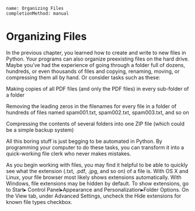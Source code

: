 ```ngMeta
name: Organizing Files
completionMethod: manual
```
# Organizing Files
In the previous chapter, you learned how to create and write to new files in Python. Your programs can also organize preexisting files on the hard drive. Maybe you’ve had the experience of going through a folder full of dozens, hundreds, or even thousands of files and copying, renaming, moving, or compressing them all by hand. Or consider tasks such as these:

Making copies of all PDF files (and only the PDF files) in every sub-folder of a folder

Removing the leading zeros in the filenames for every file in a folder of hundreds of files named spam001.txt, spam002.txt, spam003.txt, and so on

Compressing the contents of several folders into one ZIP file (which could be a simple backup system)

All this boring stuff is just begging to be automated in Python. By programming your computer to do these tasks, you can transform it into a quick-working file clerk who never makes mistakes.

As you begin working with files, you may find it helpful to be able to quickly see what the extension (.txt, .pdf, .jpg, and so on) of a file is. With OS X and Linux, your file browser most likely shows extensions automatically. With Windows, file extensions may be hidden by default. To show extensions, go to Start▸ Control Panel▸Appearance and Personalization▸Folder Options. On the View tab, under Advanced Settings, uncheck the Hide extensions for known file types checkbox.

